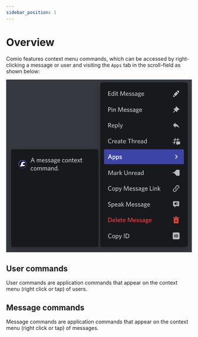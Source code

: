 ```yaml
---
sidebar_position: 1
---
```


# Overview
Comio features context menu commands, which can be accessed by right-clicking a message or user and visiting the `Apps` tab in the scroll-field as shown below:

<img className="imgAuto smImg" alt="Context menu commands" src="/img/docs/b10e0da00abc96ef7fb61e874d921a95.png" />

## User commands
User commands are application commands that appear on the context menu (right click or tap) of users.

## Message commands
Message commands are application commands that appear on the context menu (right click or tap) of messages.
